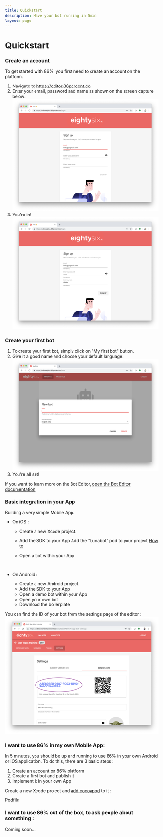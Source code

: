 ```yaml
---
title: Quickstart
description: Have your bot running in 5min
layout: page
---
```


# Quickstart

### Create an account

To get started with 86%, you first need to create an account on the platform.
1. Navigate to https://editor.86percent.co 
2. Enter your email, password and name as shown on the screen capture below: 
![Sign up on 86percent.co](/resources/signup.png)
3. You're in!
![Connected to 86percent.co](/resources/justLoggedIn.png) 

### Create your first bot

1. To create your first bot, simply click on "My first bot" button.
2. Give it a good name and choose your default language:
![Connected to 86percent.co](/resources/giveItAName.png) 
3. You're all set!

If you want to learn more on the Bot Editor, [open the Bot Editor documentation](editor.md)

### Basic integration in your App 

Building a very simple Mobile App.

* On iOS : 
    * Create a new Xcode project. 
    * Add the SDK to your App
Add the "Lunabot" pod to your project 
[How to](https://guides.cocoapods.org/using/using-cocoapods.html)    
    
    * Open a bot within your App
    
    ```swift
        
    ```

* On Android : 
    * Create a new Android project. 
    * Add the SDK to your App   
    * Open a demo bot within your App 
    * Open your own bot
    * Download the boilerplate 
         
You can find the ID of your bot from the settings page of the editor : 
![Find the ID of your bot from the Web Editor](/resources/botID.png)      


### I want to use 86% in my own Mobile App:
In 5 minutes, you should be up and running to use 86% in your own Android or iOS application. To do this, there are 3 basic steps : 

1. Create an account on [86% platform](https://editor.86percent.co)
2. Create a first bot and publish it 
3. Implement it in your own App 

Create a new Xcode project and [add cocoapod](https://guides.cocoapods.org/using/using-cocoapods) to it :

Podfile

### I want to use 86% out of the box, to ask people about something : 
Coming soon... 